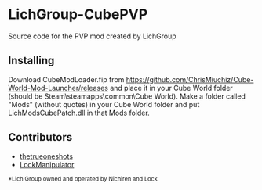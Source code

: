 # LichGroup-CubePVP
Source code for the PVP mod created by LichGroup

## Installing
Download CubeModLoader.fip from https://github.com/ChrisMiuchiz/Cube-World-Mod-Launcher/releases and place it in your Cube World folder (should be Steam\steamapps\common\Cube World). Make a folder called "Mods" (without quotes) in your Cube World folder and put LichModsCubePatch.dll in that Mods folder.

## Contributors

* [thetrueoneshots](https://github.com/thetrueoneshots "thetrueoneshots")
* [LockManipulator](https://github.com/LockManipulator "LockManipulator")

<sup>*Lich Group owned and operated by Nichiren and Lock</sup>